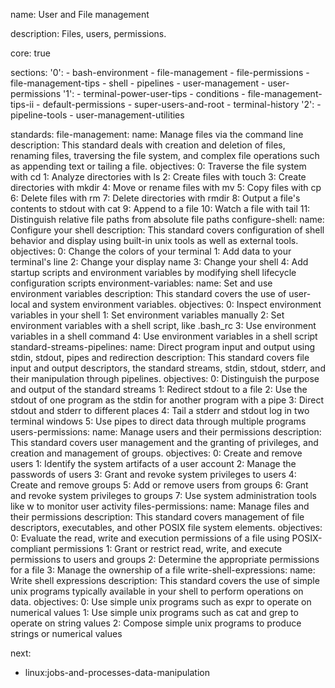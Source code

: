 name: User and File management

description: Files, users, permissions.

core: true

sections:
  '0':
    - bash-environment
    - file-management
    - file-permissions
    - file-management-tips
    - shell
    - pipelines
    - user-management
    - user-permissions
  '1':
    - terminal-power-user-tips
    - conditions
    - file-management-tips-ii
    - default-permissions
    - super-users-and-root
    - terminal-history
  '2':
    - pipeline-tools
    - user-management-utilities

standards:
  file-management:
    name: Manage files via the command line
    description: This standard deals with creation and deletion of files, renaming files, traversing the file system, and complex file operations such as appending text or tailing a file.
    objectives:
      0: Traverse the file system with cd
      1: Analyze directories with ls
      2: Create files with touch
      3: Create directories with mkdir
      4: Move or rename files with mv
      5: Copy files with cp
      6: Delete files with rm
      7: Delete directories with rmdir
      8: Output a file's contents to stdout with cat
      9: Append to a file
      10: Watch a file with tail
      11: Distinguish relative file paths from absolute file paths
  configure-shell:
    name: Configure your shell
    description: This standard covers configuration of shell behavior and display using built-in unix tools as well as external tools.
    objectives:
      0: Change the colors of your terminal
      1: Add data to your terminal's line
      2: Change your display name
      3: Change your shell
      4: Add startup scripts and environment variables by modifying shell lifecycle configuration scripts
  environment-variables:
    name: Set and use environment variables
    description: This standard covers the use of user-local and system environment variables.
    objectives:
      0: Inspect environment variables in your shell
      1: Set environment variables manually
      2: Set environment variables with a shell script, like .bash_rc
      3: Use environment variables in a shell command
      4: Use environment variables in a shell script
  standard-streams-pipelines:
    name: Direct program input and output using stdin, stdout, pipes and redirection
    description: This standard covers file input and output descriptors, the standard streams, stdin, stdout, stderr, and their manipulation through pipelines.
    objectives:
      0: Distinguish the purpose and output of the standard streams
      1: Redirect stdout to a file
      2: Use the stdout of one program as the stdin for another program with a pipe
      3: Direct stdout and stderr to different places
      4: Tail a stderr and stdout log in two terminal windows
      5: Use pipes to direct data through multiple programs
  users-permissions:
    name: Manage users and their permissions
    description: This standard covers user management and the granting of privileges, and creation and management of groups.
    objectives:
      0: Create and remove users
      1: Identify the system artifacts of a user account
      2: Manage the passwords of users
      3: Grant and revoke system privileges to users
      4: Create and remove groups
      5: Add or remove users from groups
      6: Grant and revoke system privileges to groups
      7: Use system administration tools like w to monitor user activity
  files-permissions:
    name: Manage files and their permissions
    description: This standard covers management of file descriptors, executables, and other POSIX file system elements.
    objectives:
      0: Evaluate the read, write and execution permissions of a file using POSIX-compliant permissions
      1: Grant or restrict read, write, and execute permissions to users and groups
      2: Determine the appropriate permissions for a file
      3: Manage the ownership of a file
  write-shell-expressions:
    name: Write shell expressions
    description: This standard covers the use of simple unix programs typically available in your shell to perform operations on data.
    objectives:
      0: Use simple unix programs such as expr to operate on numerical values
      1: Use simple unix programs such as cat and grep to operate on string values
      2: Compose simple unix programs to produce strings or numerical values



next:
  - linux:jobs-and-processes-data-manipulation
